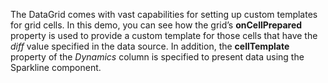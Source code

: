 The DataGrid comes with vast capabilities for setting up&nbsp;custom templates for grid cells. In&nbsp;this demo, you can see how the grid&rsquo;s **onCellPrepared** property is&nbsp;used to&nbsp;provide a&nbsp;custom template for those cells that have the _diff_ value specified in&nbsp;the data source. In&nbsp;addition, the **cellTemplate** property of&nbsp;the _Dynamics_ column is&nbsp;specified to&nbsp;present data using the Sparkline component.
<!--split-->